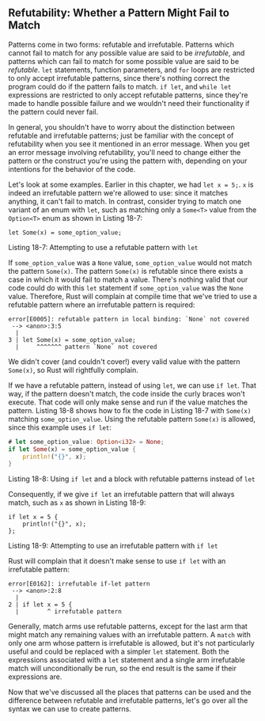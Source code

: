 ## Refutability: Whether a Pattern Might Fail to Match

Patterns come in two forms: refutable and irrefutable. Patterns which cannot
fail to match for any possible value are said to be *irrefutable*, and patterns
which can fail to match for some possible value are said to be *refutable*.
`let` statements, function parameters, and `for` loops are restricted to only
accept irrefutable patterns, since there's nothing correct the program could do
if the pattern fails to match. `if let`, and `while let` expressions are
restricted to only accept refutable patterns, since they're made to handle
possible failure and we wouldn't need their functionality if the pattern could
never fail.

In general, you shouldn't have to worry about the distinction between refutable
and irrefutable patterns; just be familiar with the concept of refutability
when you see it mentioned in an error message. When you get an error message
involving refutability, you'll need to change either the pattern or the
construct you're using the pattern with, depending on your intentions for the
behavior of the code.

Let's look at some examples. Earlier in this chapter, we had `let x = 5;`. `x`
is indeed an irrefutable pattern we're allowed to use: since it matches
anything, it can't fail to match. In contrast, consider trying to match one
variant of an enum with `let`, such as matching only a `Some<T>` value from the
`Option<T>` enum as shown in Listing 18-7:

```rust,ignore
let Some(x) = some_option_value;
```

<span class="caption">Listing 18-7: Attempting to use a refutable pattern with
`let`</span>

If `some_option_value` was a `None` value, `some_option_value` would not match
the pattern `Some(x)`. The pattern `Some(x)` is refutable since there exists a
case in which it would fail to match a value. There's nothing valid that our
code could do with this `let` statement if `some_option_value` was the `None`
value. Therefore, Rust will complain at compile time that we've tried to use a
refutable pattern where an irrefutable pattern is required:

```text
error[E0005]: refutable pattern in local binding: `None` not covered
 --> <anon>:3:5
  |
3 | let Some(x) = some_option_value;
  |     ^^^^^^^ pattern `None` not covered
```

We didn't cover (and couldn't cover!) every valid value with the pattern
`Some(x)`, so Rust will rightfully complain.

If we have a refutable pattern, instead of using `let`, we can use `if let`.
That way, if the pattern doesn't match, the code inside the curly braces won't
execute. That code will only make sense and run if the value matches the
pattern. Listing 18-8 shows how to fix the code in Listing 18-7 with `Some(x)`
matching `some_option_value`. Using the refutable pattern `Some(x)` is allowed,
since this example uses `if let`:

```rust
# let some_option_value: Option<i32> = None;
if let Some(x) = some_option_value {
    println!("{}", x);
}
```

<span class="caption">Listing 18-8: Using `if let` and a block with refutable
patterns instead of `let`</span>

Consequently, if we give `if let` an irrefutable pattern that will always match,
such as `x` as shown in Listing 18-9:

```rust,ignore
if let x = 5 {
    println!("{}", x);
};
```

<span class="caption">Listing 18-9: Attempting to use an irrefutable pattern
with `if let`</span>

Rust will complain that it doesn't make sense to use `if let` with an
irrefutable pattern:

```text
error[E0162]: irrefutable if-let pattern
 --> <anon>:2:8
  |
2 | if let x = 5 {
  |        ^ irrefutable pattern
```

Generally, match arms use refutable patterns, except for the last arm that
might match any remaining values with an irrefutable pattern. A `match` with
only one arm whose pattern is irrefutable is allowed, but it's not particularly
useful and could be replaced with a simpler `let` statement. Both the expressions
associated with a `let` statement and a single arm irrefutable match will
unconditionally be run, so the end result is the same if their expressions are.

Now that we've discussed all the places that patterns can be used and the
difference between refutable and irrefutable patterns, let's go over all the
syntax we can use to create patterns.
